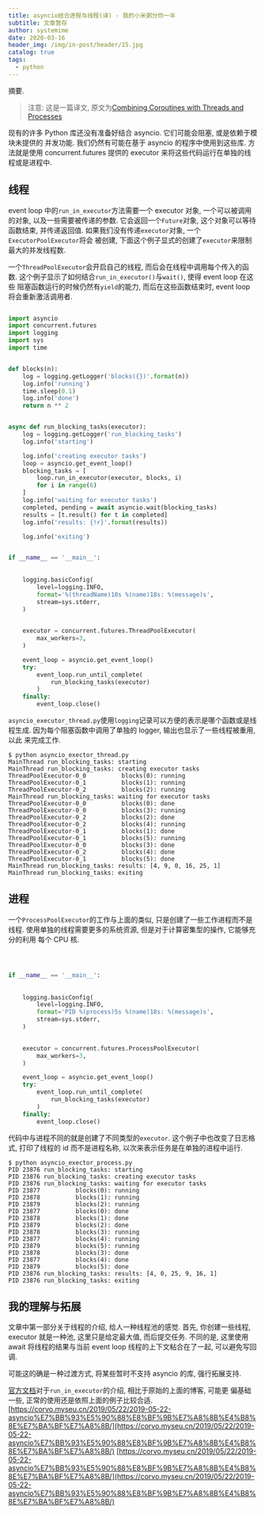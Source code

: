 ```yaml
---
title: asyncio结合进程与线程(译) - 我的小米粥分你一半
subtitle: 文章暂存
author: systemime
date: 2020-03-16
header_img: /img/in-post/header/15.jpg
catalog: true
tags:
  - python
---
```

摘要.

<!-- more -->
> 注意: 这是一篇译文, 原文为[Combining Coroutines with Threads and Processes](https://pymotw.com/3/asyncio/executors.html)

现有的许多 Python 库还没有准备好结合 asyncio. 它们可能会阻塞, 或是依赖于模块未提供的 并发功能. 我们仍然有可能在基于 asyncio 的程序中使用到这些库. 方法就是使用 concurrent.futures 提供的 executor 来将这些代码运行在单独的线程或是进程中.

## [](#线程 "线程")线程

event loop 中的`run_in_executor`方法需要一个 executor 对象, 一个可以被调用的对象, 以及一些需要被传递的参数. 它会返回一个`Future`对象, 这个对象可以等待函数结束, 并传递返回值. 如果我们没有传递`executor`对象, 一个`ExecutorPoolExecutor`将会 被创建, 下面这个例子显式的创建了`executor`来限制最大的并发线程数.

一个`ThreadPoolExecutor`会开启自己的线程, 而后会在线程中调用每个传入的函数. 这个例子显示了如何结合`run_in_executor()`与`wait()`, 使得 event loop 在这些 阻塞函数运行的时候仍然有`yield`的能力, 而后在这些函数结束时, event loop 将会重新激活调用者.

```python

import asyncio
import concurrent.futures
import logging
import sys
import time


def blocks(n):
    log = logging.getLogger('blocks({})'.format(n))
    log.info('running')
    time.sleep(0.1)
    log.info('done')
    return n ** 2


async def run_blocking_tasks(executor):
    log = logging.getLogger('run_blocking_tasks')
    log.info('starting')

    log.info('creating executor tasks')
    loop = asyncio.get_event_loop()
    blocking_tasks = [
        loop.run_in_executor(executor, blocks, i)
        for i in range(6)
    ]
    log.info('waiting for executor tasks')
    completed, pending = await asyncio.wait(blocking_tasks)
    results = [t.result() for t in completed]
    log.info('results: {!r}'.format(results))

    log.info('exiting')


if __name__ == '__main__':
    
    
    logging.basicConfig(
        level=logging.INFO,
        format='%(threadName)10s %(name)18s: %(message)s',
        stream=sys.stderr,
    )

    
    executor = concurrent.futures.ThreadPoolExecutor(
        max_workers=3,
    )

    event_loop = asyncio.get_event_loop()
    try:
        event_loop.run_until_complete(
            run_blocking_tasks(executor)
        )
    finally:
        event_loop.close()
```

`asyncio_executor_thread.py`使用`logging`记录可以方便的表示是哪个函数或是线程生成. 因为每个阻塞函数中调用了单独的 logger, 输出也显示了一些线程被重用, 以此 来完成工作.

```shell
$ python asyncio_exector_thread.py
MainThread run_blocking_tasks: starting
MainThread run_blocking_tasks: creating executor tasks
ThreadPoolExecutor-0_0          blocks(0): running
ThreadPoolExecutor-0_1          blocks(1): running
ThreadPoolExecutor-0_2          blocks(2): running
MainThread run_blocking_tasks: waiting for executor tasks
ThreadPoolExecutor-0_0          blocks(0): done
ThreadPoolExecutor-0_0          blocks(3): running
ThreadPoolExecutor-0_2          blocks(2): done
ThreadPoolExecutor-0_2          blocks(4): running
ThreadPoolExecutor-0_1          blocks(1): done
ThreadPoolExecutor-0_1          blocks(5): running
ThreadPoolExecutor-0_0          blocks(3): done
ThreadPoolExecutor-0_2          blocks(4): done
ThreadPoolExecutor-0_1          blocks(5): done
MainThread run_blocking_tasks: results: [4, 9, 0, 16, 25, 1]
MainThread run_blocking_tasks: exiting
```

## [](#进程 "进程")进程

一个`ProcessPoolExecutor`的工作与上面的类似, 只是创建了一些工作进程而不是线程. 使用单独的线程需要更多的系统资源, 但是对于计算密集型的操作, 它能够充分的利用 每个 CPU 核.

```python



if __name__ == '__main__':
    
    
    logging.basicConfig(
        level=logging.INFO,
        format='PID %(process)5s %(name)18s: %(message)s',
        stream=sys.stderr,
    )

    
    executor = concurrent.futures.ProcessPoolExecutor(
        max_workers=3,
    )

    event_loop = asyncio.get_event_loop()
    try:
        event_loop.run_until_complete(
            run_blocking_tasks(executor)
        )
    finally:
        event_loop.close()
```

代码中与进程不同的就是创建了不同类型的`executor`. 这个例子中也改变了日志格式, 打印了线程的 id 而不是进程名称, 以次来表示任务是在单独的进程中运行.

```shell
$ python asyncio_exector_process.py
PID 23876 run_blocking_tasks: starting
PID 23876 run_blocking_tasks: creating executor tasks
PID 23876 run_blocking_tasks: waiting for executor tasks
PID 23877          blocks(0): running
PID 23878          blocks(1): running
PID 23879          blocks(2): running
PID 23877          blocks(0): done
PID 23878          blocks(1): done
PID 23879          blocks(2): done
PID 23878          blocks(3): running
PID 23877          blocks(4): running
PID 23879          blocks(5): running
PID 23878          blocks(3): done
PID 23877          blocks(4): done
PID 23879          blocks(5): done
PID 23876 run_blocking_tasks: results: [4, 0, 25, 9, 16, 1]
PID 23876 run_blocking_tasks: exiting
```

## [](#我的理解与拓展 "我的理解与拓展")我的理解与拓展

文章中第一部分关于线程的介绍, 给人一种线程池的感觉. 首先, 你创建一些线程, executor 就是一种池, 这里只是给定最大值, 而后提交任务. 不同的是, 这里使用 await 将线程的结果与当前 event loop 线程的上下文粘合在了一起, 可以避免写回调.

可能这的确是一种过渡方式, 将某些暂时不支持 asyncio 的库, 强行拓展支持.

[官方文档](https://docs.python.org/3/library/asyncio-eventloop.html#executing-code-in-thread-or-process-pools)对于`run_in_executor`的介绍, 相比于原始的上面的博客, 可能更 偏基础一些, 正常的使用还是依照上面的例子比较合适. 
 [https://corvo.myseu.cn/2019/05/22/2019-05-22-asyncio%E7%BB%93%E5%90%88%E8%BF%9B%E7%A8%8B%E4%B8%8E%E7%BA%BF%E7%A8%8B/](https://corvo.myseu.cn/2019/05/22/2019-05-22-asyncio%E7%BB%93%E5%90%88%E8%BF%9B%E7%A8%8B%E4%B8%8E%E7%BA%BF%E7%A8%8B/) 
 [https://corvo.myseu.cn/2019/05/22/2019-05-22-asyncio%E7%BB%93%E5%90%88%E8%BF%9B%E7%A8%8B%E4%B8%8E%E7%BA%BF%E7%A8%8B/](https://corvo.myseu.cn/2019/05/22/2019-05-22-asyncio%E7%BB%93%E5%90%88%E8%BF%9B%E7%A8%8B%E4%B8%8E%E7%BA%BF%E7%A8%8B/)
